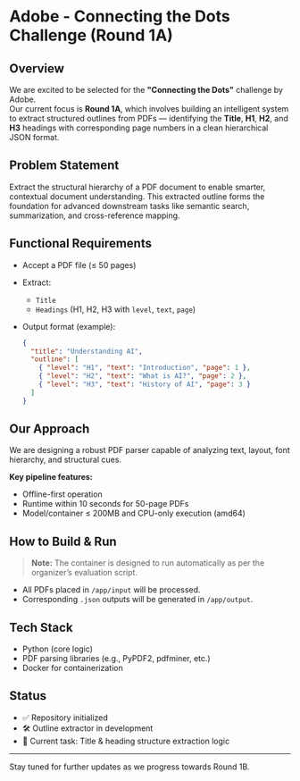 # Adobe - Connecting the Dots Challenge (Round 1A)

## Overview

We are excited to be selected for the **"Connecting the Dots"** challenge by Adobe.  
Our current focus is **Round 1A**, which involves building an intelligent system to extract structured outlines from PDFs — identifying the **Title**, **H1**, **H2**, and **H3** headings with corresponding page numbers in a clean hierarchical JSON format.

## Problem Statement

Extract the structural hierarchy of a PDF document to enable smarter, contextual document understanding. This extracted outline forms the foundation for advanced downstream tasks like semantic search, summarization, and cross-reference mapping.

## Functional Requirements

- Accept a PDF file (≤ 50 pages)
- Extract:
  - `Title`
  - `Headings` (H1, H2, H3 with `level`, `text`, `page`)
- Output format (example):

  ```json
  {
    "title": "Understanding AI",
    "outline": [
      { "level": "H1", "text": "Introduction", "page": 1 },
      { "level": "H2", "text": "What is AI?", "page": 2 },
      { "level": "H3", "text": "History of AI", "page": 3 }
    ]
  }
  ```

## Our Approach

We are designing a robust PDF parser capable of analyzing text, layout, font hierarchy, and structural cues.

**Key pipeline features:**

- Offline-first operation
- Runtime within 10 seconds for 50-page PDFs
- Model/container ≤ 200MB and CPU-only execution (amd64)

## How to Build & Run

> **Note:** The container is designed to run automatically as per the organizer’s evaluation script.

- All PDFs placed in `/app/input` will be processed.
- Corresponding `.json` outputs will be generated in `/app/output`.

## Tech Stack

- Python (core logic)
- PDF parsing libraries (e.g., PyPDF2, pdfminer, etc.)
- Docker for containerization

## Status

- ✅ Repository initialized
- 🛠️ Outline extractor in development
- 📄 Current task: Title & heading structure extraction logic

---

Stay tuned for further updates as we progress towards Round 1B.
